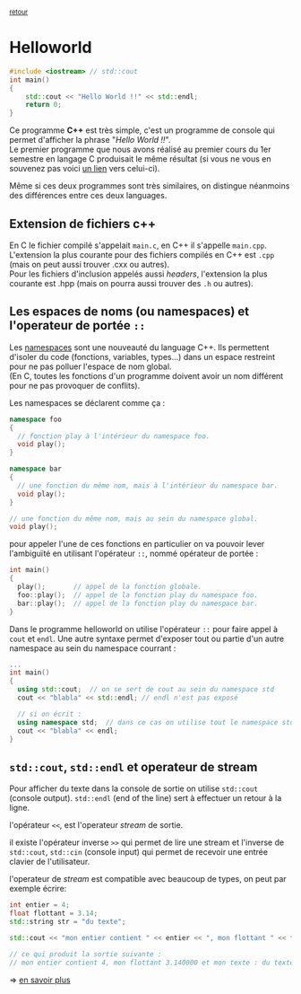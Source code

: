 <p><sup><a href="readme.md">retour</a></sup></p>

# Helloworld

```cpp
#include <iostream> // std::cout
int main()
{
    std::cout << "Hello World !!" << std::endl;
    return 0;
}
```

Ce programme **C++** est très simple, c'est un programme de console qui permet d'afficher la phrase "*Hello World !!*".  
Le premier programme que nous avons réalisé au premier cours du 1er semestre en langage C produisait le même résultat (si vous ne vous en souvenez pas voici [un lien](https://github.com/paccpp/StarterKit/blob/master/source/projects/helloworld_c/main.c) vers celui-ci).

Même si ces deux programmes sont très similaires, on distingue néanmoins des différences entre ces deux languages.

## Extension de fichiers c++

En C le fichier compilé s'appelait `main.c`, en C++ il s'appelle `main.cpp`.  
L'extension la plus courante pour des fichiers compilés en C++ est `.cpp` (mais on peut aussi trouver .cxx ou autres).  
Pour les fichiers d'inclusion appelés aussi *headers*, l'extension la plus courante est .hpp (mais on pourra aussi trouver des `.h` ou autres).

## Les espaces de noms (ou namespaces) et l'operateur de portée `::`

Les [namespaces](https://www.tutorialspoint.com/cplusplus/cpp_namespaces.htm) sont une nouveauté du language C++. Ils permettent d'isoler du code (fonctions, variables, types...) dans un espace restreint pour ne pas polluer l'espace de nom global.  
(En C, toutes les fonctions d'un programme doivent avoir un nom différent pour ne pas provoquer de conflits).

Les namespaces se déclarent comme ça :

```cpp
namespace foo
{
  // fonction play à l'intérieur du namespace foo.
  void play();
}

namespace bar
{
  // une fonction du même nom, mais à l'intérieur du namespace bar.
  void play();
}

// une fonction du même nom, mais au sein du namespace global.
void play();
```

pour appeler l'une de ces fonctions en particulier on va pouvoir lever l'ambiguïté en utilisant l'opérateur `::`, nommé opérateur de portée :

```cpp
int main()
{
  play();       // appel de la fonction globale.
  foo::play();  // appel de la fonction play du namespace foo.
  bar::play();  // appel de la fonction play du namespace bar.
}
```

Dans le programme helloworld on utilise l'opérateur `::` pour faire appel à `cout` et `endl`. Une autre syntaxe permet d'exposer tout ou partie d'un autre namespace au sein du namespace courrant :

```c++
...
int main()
{
  using std::cout;  // on se sert de cout au sein du namespace std
  cout << "blabla" << std::endl; // endl n'est pas exposé

  // si on écrit :
  using namespace std;  // dans ce cas on utilise tout le namespace std et on peut donc écrire
  cout << "blabla" << endl;
}
```

## `std::cout`, `std::endl` et operateur de stream

Pour afficher du texte dans la console de sortie on utilise `std::cout` (console output). `std::endl` (end of the line) sert à effectuer un retour à la ligne.

l'opérateur `<<`, est l'operateur *stream* de sortie.

il existe l'opérateur inverse `>>` qui permet de lire une stream et l'inverse de `std::cout`, `std::cin` (console input) qui permet de recevoir une entrée clavier de l'utilisateur.

l'operateur de *stream* est compatible avec beaucoup de types, on peut par exemple écrire:

```cpp
int entier = 4;
float flottant = 3.14;
std::string str = "du texte";

std::cout << "mon entier contient " << entier << ", mon flottant " << flottant << " et mon texte : " << str << std::end;

// ce qui produit la sortie suivante :
// mon entier contient 4, mon flottant 3.140000 et mon texte : du texte
```

=> [en savoir plus](https://www.tutorialspoint.com/cplusplus/cpp_basic_input_output.htm)
